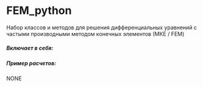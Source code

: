 # FEM_python

Набор классов и методов для решения дифференциальных уравнений с частыми производными методом конечных элементов (МКЕ / FEM)

##### Включает в себя:


##### Пример расчетов:
NONE